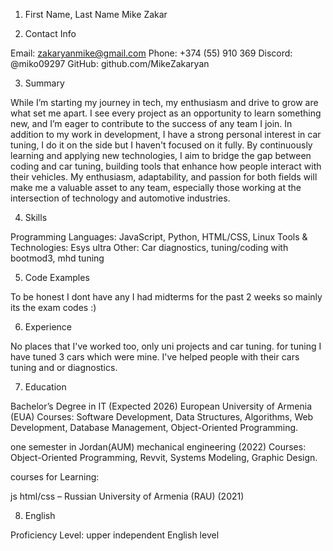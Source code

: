 1. First Name, Last Name
Mike Zakar

2. Contact Info

Email: zakaryanmike@gmail.com
Phone: +374 (55) 910 369
Discord: @miko09297
GitHub: github.com/MikeZakaryan

3. Summary 

While I’m starting my journey in tech, my enthusiasm and drive to grow are what set me apart. I see every project as an opportunity to learn something new, and I’m eager to contribute to the success of any team I join.
In addition to my work in development, I have a strong personal interest in car tuning, I do it on the side but I haven't focused on it fully. By continuously learning and applying new technologies, I aim to bridge the gap between coding and car tuning,
 building tools that enhance how people interact with their vehicles. My enthusiasm, adaptability, and passion for both fields will make me a valuable asset to any team,
especially those working at the intersection of technology and automotive industries.

4. Skills

Programming Languages: JavaScript, Python, HTML/CSS, Linux
Tools & Technologies: Esys ultra
Other: Car diagnostics, tuning/coding with bootmod3, mhd tuning

5. Code Examples

To be honest I dont have any I had midterms for the past 2 weeks so mainly its the exam codes :)

6. Experience

No places that I've worked too, only uni projects and car tuning.
for tuning I have tuned 3 cars which were mine. I've helped people with their cars tuning and or diagnostics. 

7. Education

Bachelor’s Degree in IT (Expected 2026)
 European University of Armenia (EUA)
Courses: Software Development, Data Structures, Algorithms, Web Development, Database Management, Object-Oriented Programming.

one semester in Jordan(AUM) mechanical engineering (2022)
Courses: Object-Oriented Programming, Revvit, Systems Modeling, Graphic Design.



courses for Learning:

js html/css –  Russian University of Armenia (RAU) (2021)

8. English

Proficiency Level: upper independent English level
